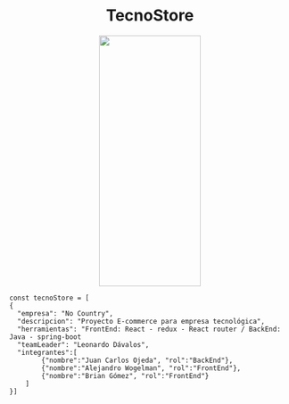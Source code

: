 ### <h1 align="center">TecnoStore</h1>
<p align="center">
<img src="https://user-images.githubusercontent.com/72633519/188283275-1cd95d0a-6699-45d0-8189-0c6e78aa366e.png" width="60%" height="450px"/>
</p>


```
const tecnoStore = [
{
  "empresa": "No Country",
  "descripcion": "Proyecto E-commerce para empresa tecnológica",
  "herramientas": "FrontEnd: React - redux - React router / BackEnd: Java - spring-boot
  "teamLeader": "Leonardo Dávalos",
  "integrantes":[
        {"nombre":"Juan Carlos Ojeda", "rol":"BackEnd"},
        {"nombre":"Alejandro Wogelman", "rol":"FrontEnd"},
        {"nombre":"Brian Gómez", "rol":"FrontEnd"}
    ]
}]
```
